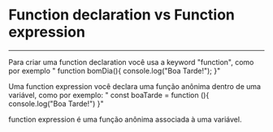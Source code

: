 # Function declaration vs Function expression
------------------------------------------------------------------------------------------------------------

Para criar uma function declaration você usa a keyword "function", como por exemplo "
function bomDia(){
    console.log("Boa Tarde!");
}"

Uma function expression você declara uma função anônima dentro de uma variável, como por exemplo: "
const boaTarde = function (){ 
    console.log("Boa Tarde!")
}"

function expression é uma função anônima associada à uma variável.